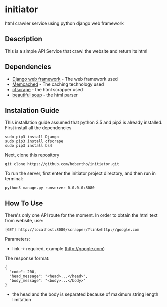 # initiator
html crawler service using python django web framework

## Description
This is a simple API Service that crawl the website and return its html

## Dependencies
* [Django web framework](https://www.djangoproject.com/) - The web framework used
* [Memcached](https://memcached.org/) - The caching technology used
* [cfscrape](https://github.com/Anorov/cloudflare-scrape) - the html scrapper used
* [beautiful soup](https://www.crummy.com/software/BeautifulSoup/bs4/doc/) - the html parser

## Instalation Guide
This installation guide assumed that python 3.5 and pip3 is already installed.
First install all the dependencies

```
sudo pip3 install Django
sudo pip3 install cfscrape
sudo pip3 install bs4
```
Next, clone this repository

```
git clone https://github.com/hobertho/initiator.git
```
To run the server, first enter the initiator project directory, and then run in terminal:

```
python3 manage.py runserver 0.0.0.0:8080
```

## How To Use
There's only one API route for the moment. In order to obtain the html text from website, use:

```
[GET] http://localhost:8080/scrapper/?link=http://google.com
```
Parameters:

* link -> required, example (http://google.com)

The response format:

```
{
  "code": 200,
  "head_message": "<head>...</head>",
  "body_message": "<body>...</body>"
}
```
* the head and the body is separated because of maximum string length limitation
